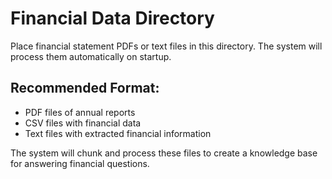 # Financial Data Directory

Place financial statement PDFs or text files in this directory. The system will process them automatically on startup.

## Recommended Format:
- PDF files of annual reports
- CSV files with financial data
- Text files with extracted financial information

The system will chunk and process these files to create a knowledge base for answering financial questions.
